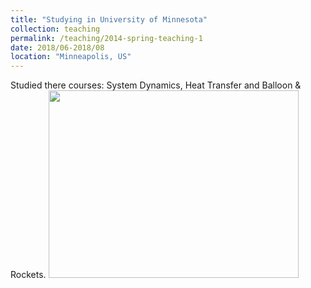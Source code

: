 ```yaml
---
title: "Studying in University of Minnesota"
collection: teaching
permalink: /teaching/2014-spring-teaching-1
date: 2018/06-2018/08
location: "Minneapolis, US"
---
```


Studied there courses: System Dynamics, Heat Transfer and Balloon & Rockets. 
 <img src='https://Yp12138.github.io/images/us1.png' style='width: 400px; height: 300px;'> 
